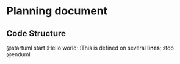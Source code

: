 # Planning document

## Code Structure
@startuml
start
:Hello world;
:This is defined on
several **lines**;
stop
@enduml
